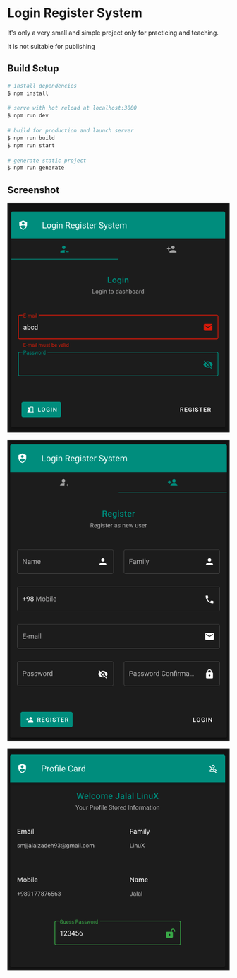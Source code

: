 # Login Register System
It's only a very small and simple project only for practicing and teaching.

It is not suitable for publishing


## Build Setup

```bash
# install dependencies
$ npm install

# serve with hot reload at localhost:3000
$ npm run dev

# build for production and launch server
$ npm run build
$ npm run start

# generate static project
$ npm run generate
```

## Screenshot

![screenshot-1](screenshots/1400-02-28-2.png)

![screenshot-1](screenshots/1400-02-28-3.png)

![screenshot-1](screenshots/1400-02-28-1.png)
